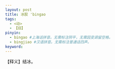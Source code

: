 ```yaml
---
layout: post
title: 冰胶 'bingao 
tags:
  - <动>
  - 【旧】
pinyin: 
  - bingao #上海话拼音。无需标注阴平，无需因变调留空格。 
  - bingjiao #汉语拼音。无需标注普通话四声。
keyword: 
---
```


【释义】结冰。            
                                